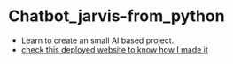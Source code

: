 # Chatbot_jarvis-from_python
* Learn to create an small AI based project. 
* <a href="https://bit.ly/jarvis-ai-based" > check this deployed website to know how I made it </a>
